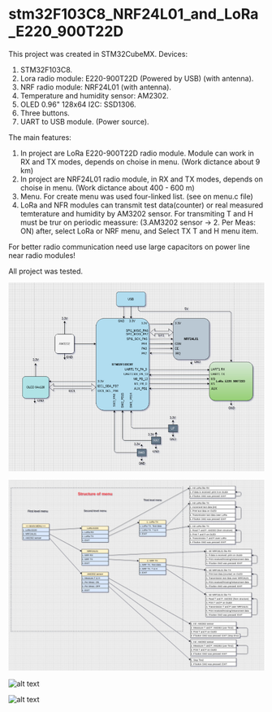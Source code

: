 # stm32F103C8_NRF24L01_and_LoRa_E220_900T22D
This project was created in STM32CubeMX.
Devices: 
1. STM32F103C8.
2. Lora radio module: E220-900T22D (Powered by USB) (with antenna).
3. NRF radio module: NRF24L01 (with antenna).
4. Temperature and humidity sensor: AM2302.
5. OLED 0.96" 128x64 I2C: SSD1306.
6. Three buttons.
7. UART to USB module. (Power source).

The main features:
1. In project are LoRa E220-900T22D radio module. Module can work in RX and TX modes, depends on choise in menu. (Work dictance about 9 km)
2. In project are  NRF24L01 radio module, in RX and TX modes, depends on choise in menu. (Work dictance about 400 - 600 m)
3. Menu. For create menu was used four-linked list. (see on menu.c file)
4. LoRa and NFR modules can transmit test data(counter) or real measured temterature and humidity by AM3202 sensor. For transmiting T and H must be trur on periodic meassure:  (3.AM3202 sensor -> 2. Per Meas: ON) after, select LoRa or NRF menu, and Select TX T and H menu item.

For better radio communication need use large capacitors on power line near radio modules!

All project was tested.

![alt text](https://github.com/OlegDemk/stm32F103C8_NRF24L01_and_LoRa_E220_900T22D/blob/main/schem_device.png)


![alt text](https://github.com/OlegDemk/stm32F103C8_NRF24L01_and_LoRa_E220_900T22D/blob/main/%20program_structure.png)

![alt text](https://github.com/OlegDemk/stm32F103C8_NRF24L01_and_LoRa_E220_900T22D/blob/main/20210913_162651.jpg)

![alt text](https://github.com/OlegDemk/stm32F103C8_NRF24L01_and_LoRa_E220_900T22D/blob/main/20210913_163217.jpg)
